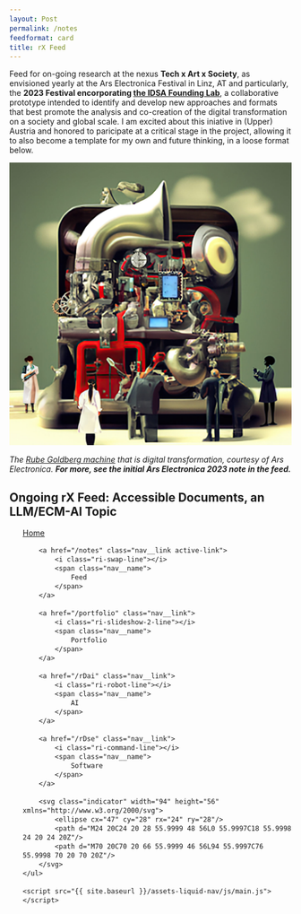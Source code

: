 ```yaml
---
layout: Post
permalink: /notes
feedformat: card
title: rX Feed
---
```


Feed for on-going research at the nexus <b>Tech x Art x Society</b>, as envisioned yearly at the Ars Electronica Festival in Linz, AT and particularly, the <b>2023 Festival encorporating <a href="https://ars.electronica.art/university/en/" target="_BLANK">the IDSA Founding Lab</a></b>, a collaborative prototype intended to identify and develop new approaches and formats that best promote the analysis and co-creation of the digital transformation on a society and global scale. I am excited about this iniative in (Upper) Austria and honored to paricipate at a critical stage in the project, allowing it to also become a template for my own and future thinking, in a loose format below.

<img src="../assets/img/machine.jpg" alt="IDSA and Ars Electronica Founding Lab Header">

<i>The <a href="https://en.wikipedia.org/wiki/Rube_Goldberg_machine" target="_BLANK">Rube Goldberg machine</a> that is digital transformation, courtesy of Ars Electronica. <b>For more, see the initial Ars Electronica 2023 note in the feed.</b></i>

## Ongoing rX Feed: Accessible Documents, an LLM/ECM-AI Topic

<nav class="nav">
    <ul class="nav__list">
        <a href="/" class="nav__link">
            <i class="ri-home-5-line"></i>
            <span class="nav__name">
                Home
            </span>
        </a>

        <a href="/notes" class="nav__link active-link">
            <i class="ri-swap-line"></i>
            <span class="nav__name">
                Feed
            </span>
        </a>

        <a href="/portfolio" class="nav__link">
            <i class="ri-slideshow-2-line"></i>
            <span class="nav__name">
                Portfolio
            </span>
        </a>

        <a href="/rDai" class="nav__link">
            <i class="ri-robot-line"></i>
            <span class="nav__name">
                AI
            </span>
        </a>

        <a href="/rDse" class="nav__link">
            <i class="ri-command-line"></i>
            <span class="nav__name">
                Software
            </span>
        </a>

        <svg class="indicator" width="94" height="56" xmlns="http://www.w3.org/2000/svg">
            <ellipse cx="47" cy="28" rx="24" ry="28"/>
            <path d="M24 20C24 20 28 55.9999 48 56L0 55.9997C18 55.9998 24 20 24 20Z"/>
            <path d="M70 20C70 20 66 55.9999 46 56L94 55.9997C76 55.9998 70 20 70 20Z"/>
        </svg>
    </ul>

    <script src="{{ site.baseurl }}/assets-liquid-nav/js/main.js"></script>
</nav>
